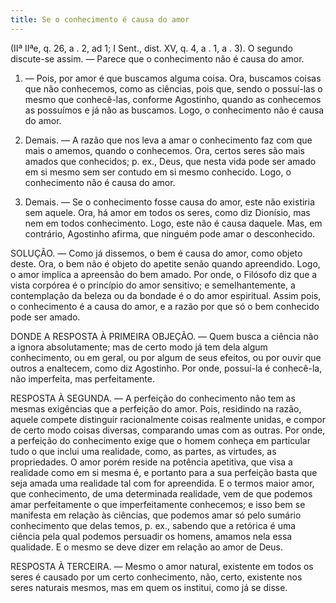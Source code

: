 ```yaml
---
title: Se o conhecimento é causa do amor
---
```


(IIª IIªe, q. 26, a . 2, ad 1; I Sent., dist. XV, q. 4, a . 1, a . 3).
  O segundo discute-se assim. ― Parece que o conhecimento não é causa do amor.  

1. ― Pois, por amor é que buscamos alguma coisa. Ora, buscamos coisas que não conhecemos, como as ciências, pois que, sendo o possuí-las o mesmo que conhecê-las, conforme Agostinho, quando as conhecemos as possuímos e já não as buscamos. Logo, o conhecimento não é causa do amor.  

2. Demais. ― A razão que nos leva a amar o conhecimento faz com que mais o amemos, quando o conhecemos. Ora, certos seres são mais amados que conhecidos; p. ex., Deus, que nesta vida pode ser amado em si mesmo sem ser contudo em si mesmo conhecido. Logo, o conhecimento não é causa do amor.  

3. Demais. ― Se o conhecimento fosse causa do amor, este não existiria sem aquele. Ora, há amor em todos os seres, como diz Dionísio, mas nem em todos conhecimento. Logo, este não é causa daquele.  Mas, em contrário, Agostinho afirma, que ninguém pode amar o desconhecido.  

SOLUÇÃO. ― Como já dissemos, o bem é causa do amor, como objeto deste. Ora, o bem não é objeto do apetite senão quando apreendido. Logo, o amor implica a apreensão do bem amado. Por onde, o Filósofo diz que a vista corpórea é o princípio do amor sensitivo; e semelhantemente, a contemplação da beleza ou da bondade é o do amor espiritual. Assim pois, o conhecimento é a causa do amor, e a razão por que só o bem conhecido pode ser amado.  

DONDE A RESPOSTA À PRIMEIRA OBJEÇÃO. ― Quem busca a ciência não a ignora absolutamente; mas de certo modo já tem dela algum conhecimento, ou em geral, ou por algum de seus efeitos, ou por ouvir que outros a enaltecem, como diz Agostinho. Por onde, possuí-la é conhecê-la, não imperfeita, mas perfeitamente.  

RESPOSTA À SEGUNDA. ― A perfeição do conhecimento não tem as mesmas exigências que a perfeição do amor. Pois, residindo na razão, aquele compete distinguir racionalmente coisas realmente unidas, e compor de certo modo coisas diversas, comparando umas com as outras. Por onde, a perfeição do conhecimento exige que o homem conheça em particular tudo o que inclui uma realidade, como, as partes, as virtudes, as propriedades. O amor porém reside na potência apetitiva, que visa a realidade como em si mesma é, e portanto para a sua perfeição basta que seja amada uma realidade tal com for apreendida. E o termos maior amor, que conhecimento, de uma determinada realidade, vem de que podemos amar perfeitamente o que imperfeitamente conhecemos; e isso bem se manifesta em relação às ciências, que podemos amar só pelo sumário conhecimento que delas temos, p. ex., sabendo que a retórica é uma ciência pela qual podemos persuadir os homens, amamos nela essa qualidade. E o mesmo se deve dizer em relação ao amor de Deus.  

RESPOSTA À TERCEIRA. ― Mesmo o amor natural, existente em todos os seres é causado por um certo conhecimento, não, certo, existente nos seres naturais mesmos, mas em quem os institui, como já se disse.